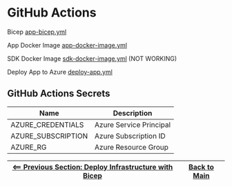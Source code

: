 # GitHub Actions

Bicep [app-bicep.yml](../.github/workflows/app-bicep.yml)

App Docker Image [app-docker-image.yml](../.github/workflows/app-docker-image.yml)

SDK Docker Image [sdk-docker-image.yml](../.github/workflows/sdk-docker-image.yml) (NOT WORKING)

Deploy App to Azure [deploy-app.yml](../.github/workflows/deploy-app.yml)

## GitHub Actions Secrets

| Name | Description |
| --- | --- |
| AZURE_CREDENTIALS | Azure Service Principal |
| AZURE_SUBSCRIPTION | Azure Subscription ID |
| AZURE_RG | Azure Resource Group |

| [<== Previous Section: Deploy Infrastructure with Bicep](DeployBicep.md) | [Back to Main](../README.md) |
|--|--|
